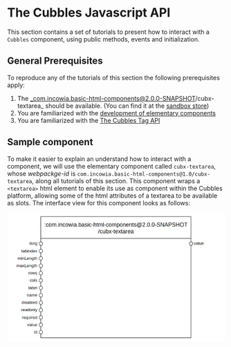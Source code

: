 # The Cubbles Javascript API

This section contains a set of tutorials to present how to interact with a `Cubbles` component, using public methods, events and initialization.

## General Prerequisites

To reproduce any of the tutorials of this section the following prerequisites apply:

1. The _com.incowia.basic-html-components@2.0.0-SNAPSHOT/cubx-textarea_ should be available. (You can find it at the  [sandbox store](https://cubbles.world/sandbox/cubx.core.artifactsearch@1.6.1/artifactsearch/index.html))  
2. You are familiarized with the  [development of elementary components](../vanilla-boilerplate/developing-elementaries)
3. You are familiarized with the [The Cubbles Tag API](../../user-guide/cubbles-tag-api/README.md)

## Sample component

To make it easier to explain an understand how to interact with a component, we will use the elementary component called  `cubx-textarea`, whose _webpackge-id_ is `com.incowia.basic-html-components@1.0/cubx-textarea`, along all tutorials of this section. This component wraps a `<textarea>` html element to enable its use as component within the Cubbles platform, allowing some of the html attributes of a textarea to be available as slots. The interface view for this component looks as follows:

![Interface of the cubx-textarea component](../../assets/images/cubx-textarea.png)
